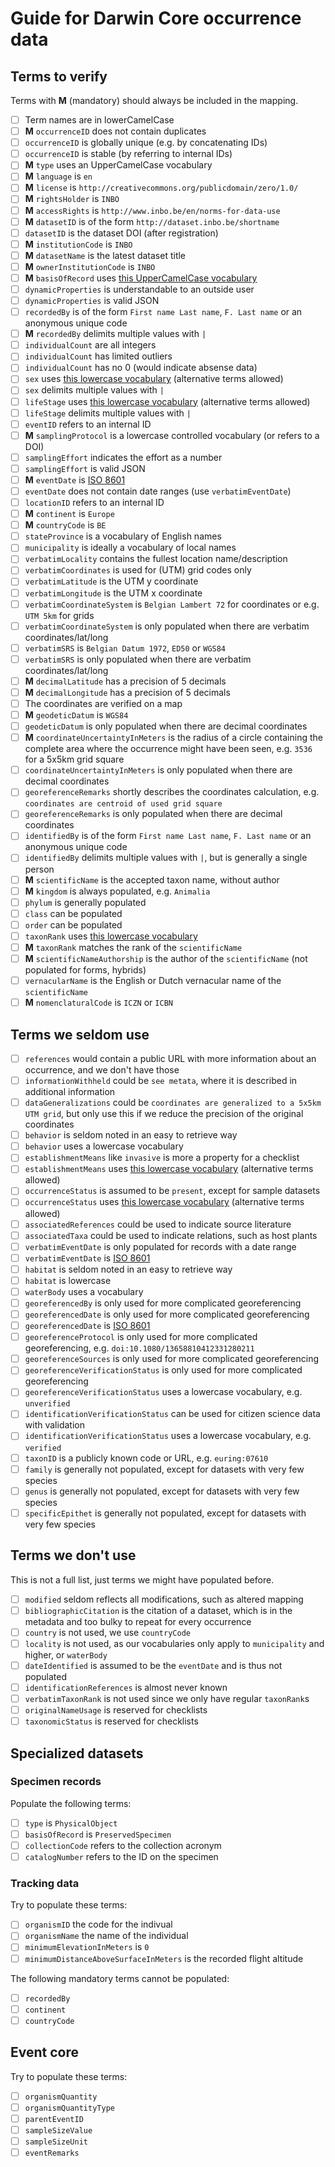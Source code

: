 # Guide for Darwin Core occurrence data

## Terms to verify

Terms with **M** (mandatory) should always be included in the mapping.

* [ ] Term names are in lowerCamelCase
* [ ] **M** `occurrenceID` does not contain duplicates
* [ ] `occurrenceID` is globally unique (e.g. by concatenating IDs)
* [ ] `occurrenceID` is stable (by referring to internal IDs)
* [ ] **M** `type` uses an UpperCamelCase vocabulary
* [ ] **M** `language` is `en`
* [ ] **M** `license` is `http://creativecommons.org/publicdomain/zero/1.0/`
* [ ] **M** `rightsHolder` is `INBO`
* [ ] **M** `accessRights` is `http://www.inbo.be/en/norms-for-data-use`
* [ ] **M** `datasetID` is of the form `http://dataset.inbo.be/shortname`
* [ ] `datasetID` is the dataset DOI (after registration)
* [ ] **M** `institutionCode` is `INBO`
* [ ] **M** `datasetName` is the latest dataset title
* [ ] **M** `ownerInstitutionCode` is `INBO`
* [ ] **M** `basisOfRecord` uses [this UpperCamelCase vocabulary](http://rs.gbif.org/vocabulary/dwc/basis_of_record.xml) 
* [ ] `dynamicProperties` is understandable to an outside user
* [ ] `dynamicProperties` is valid JSON
* [ ] `recordedBy` is of the form `First name Last name`, `F. Last name` or an anonymous unique code
* [ ] **M** `recordedBy` delimits multiple values with ` | `
* [ ] `individualCount` are all integers
* [ ] `individualCount` has limited outliers
* [ ] `individualCount` has no 0 (would indicate absense data) 
* [ ] `sex` uses [this lowercase vocabulary](http://rs.gbif.org/vocabulary/gbif/sex.xml) (alternative terms allowed)
* [ ] `sex` delimits multiple values with ` | `
* [ ] `lifeStage` uses [this lowercase vocabulary](http://rs.gbif.org/vocabulary/gbif/life_stage.xml) (alternative terms allowed)
* [ ] `lifeStage` delimits multiple values with ` | `
* [ ] `eventID` refers to an internal ID
* [ ] **M** `samplingProtocol` is a lowercase controlled vocabulary (or refers to a DOI)
* [ ] `samplingEffort` indicates the effort as a number
* [ ] `samplingEffort` is valid JSON
* [ ] **M** `eventDate` is [ISO 8601](https://en.wikipedia.org/wiki/ISO_8601)
* [ ] `eventDate` does not contain date ranges (use `verbatimEventDate`)
* [ ] `locationID` refers to an internal ID
* [ ] **M** `continent` is `Europe`
* [ ] **M** `countryCode` is `BE`
* [ ] `stateProvince` is a vocabulary of English names
* [ ] `municipality` is ideally a vocabulary of local names
* [ ] `verbatimLocality` contains the fullest location name/description
* [ ] `verbatimCoordinates` is used for (UTM) grid codes only
* [ ] `verbatimLatitude` is the UTM y coordinate
* [ ] `verbatimLongitude` is the UTM x coordinate
* [ ] `verbatimCoordinateSystem` is `Belgian Lambert 72` for coordinates or e.g. `UTM 5km` for grids
* [ ] `verbatimCoordinateSystem` is only populated when there are verbatim coordinates/lat/long
* [ ] `verbatimSRS` is `Belgian Datum 1972`, `ED50` or `WGS84`
* [ ] `verbatimSRS` is only populated when there are verbatim coordinates/lat/long
* [ ] **M** `decimalLatitude` has a precision of 5 decimals
* [ ] **M** `decimalLongitude` has a precision of 5 decimals
* [ ] The coordinates are verified on a map
* [ ] **M** `geodeticDatum` is `WGS84`
* [ ] `geodeticDatum` is only populated when there are decimal coordinates
* [ ] **M** `coordinateUncertaintyInMeters` is the radius of a circle containing the complete area where the occurrence might have been seen, e.g. `3536` for a 5x5km grid square
* [ ] `coordinateUncertaintyInMeters` is only populated when there are decimal coordinates
* [ ] `georeferenceRemarks` shortly describes the coordinates calculation, e.g. `coordinates are centroid of used grid square`
* [ ] `georeferenceRemarks` is only populated when there are decimal coordinates
* [ ] `identifiedBy` is of the form `First name Last name`, `F. Last name` or an anonymous unique code
* [ ] `identifiedBy` delimits multiple values with ` | `, but is generally a single person 
* [ ] **M** `scientificName` is the accepted taxon name, without author
* [ ] **M** `kingdom` is always populated, e.g. `Animalia`
* [ ] `phylum` is generally populated
* [ ] `class` can be populated
* [ ] `order` can be populated
* [ ] `taxonRank` uses [this lowercase vocabulary](http://rs.gbif.org/vocabulary/gbif/rank.xml)
* [ ] **M** `taxonRank` matches the rank of the `scientificName`
* [ ] **M** `scientificNameAuthorship` is the author of the `scientificName` (not populated for forms, hybrids)
* [ ] `vernacularName` is the English or Dutch vernacular name of the `scientificName`
* [ ] **M** `nomenclaturalCode` is `ICZN` or `ICBN`

## Terms we seldom use

* [ ] `references` would contain a public URL with more information about an occurrence, and we don't have those
* [ ] `informationWithheld` could be `see metata`, where it is described in additional information
* [ ] `dataGeneralizations` could be `coordinates are generalized to a 5x5km UTM grid`, but only use this if we reduce the precision of the original coordinates
* [ ] `behavior` is seldom noted in an easy to retrieve way
* [ ] `behavior` uses a lowercase vocabulary
* [ ] `establishmentMeans` like `invasive` is more a property for a checklist
* [ ] `establishmentMeans` uses [this lowercase vocabulary](http://rs.gbif.org/vocabulary/gbif/establishment_means.xml) (alternative terms allowed)
* [ ] `occurrenceStatus` is  assumed to be `present`, except for sample datasets
* [ ] `occurrenceStatus` uses [this lowercase vocabulary](http://rs.gbif.org/vocabulary/gbif/occurrence_status.xml) (alternative terms allowed)
* [ ] `associatedReferences` could be used to indicate source literature
* [ ] `associatedTaxa` could be used to indicate relations, such as host plants
* [ ] `verbatimEventDate` is only populated for records with a date range
* [ ] `verbatimEventDate` is [ISO 8601](https://en.wikipedia.org/wiki/ISO_8601)
* [ ] `habitat` is seldom noted in an easy to retrieve way
* [ ] `habitat` is lowercase
* [ ] `waterBody` uses a vocabulary
* [ ] `georeferencedBy` is only used for more complicated georeferencing
* [ ] `georeferencedDate` is only used for more complicated georeferencing
* [ ] `georeferencedDate` is [ISO 8601](https://en.wikipedia.org/wiki/ISO_8601)
* [ ] `georeferenceProtocol` is only used for more complicated georeferencing, e.g. `doi:10.1080/13658810412331280211`
* [ ] `georeferenceSources` is only used for more complicated georeferencing
* [ ] `georeferenceVerificationStatus`  is only used for more complicated georeferencing
* [ ] `georeferenceVerificationStatus` uses a lowercase vocabulary, e.g. `unverified`
* [ ] `identificationVerificationStatus` can be used for citizen science data with validation
* [ ] `identificationVerificationStatus` uses a lowercase vocabulary, e.g. `verified`
* [ ] `taxonID` is a publicly known code or URL, e.g. `euring:07610`
* [ ] `family` is generally not populated, except for datasets with very few species
* [ ] `genus` is generally not populated, except for datasets with very few species
* [ ] `specificEpithet` is generally not populated, except for datasets with very few species

## Terms we don't use

This is not a full list, just terms we might have populated before.

* [ ] `modified` seldom reflects all modifications, such as altered mapping
* [ ] `bibliographicCitation` is the citation of a dataset, which is in the metadata and too bulky to repeat for every occurrence
* [ ] `country` is not used, we use `countryCode`
* [ ] `locality` is not used, as our vocabularies only apply to `municipality` and higher, or `waterBody`
* [ ] `dateIdentified` is assumed to be the `eventDate` and is thus not populated
* [ ] `identificationReferences` is almost never known
* [ ] `verbatimTaxonRank` is not used since we only have regular `taxonRank`s
* [ ] `originalNameUsage` is reserved for checklists
* [ ] `taxonomicStatus` is reserved for checklists

## Specialized datasets

### Specimen records

Populate the following terms:

* [ ] `type` is `PhysicalObject`
* [ ] `basisOfRecord` is `PreservedSpecimen`
* [ ] `collectionCode` refers to the collection acronym
* [ ] `catalogNumber` refers to the ID on the specimen

### Tracking data

Try to populate these terms:

* [ ] `organismID` the code for the indivual
* [ ] `organismName` the name of the individual
* [ ] `minimumElevationInMeters` is `0`
* [ ] `minimumDistanceAboveSurfaceInMeters` is the recorded flight altitude

The following mandatory terms cannot be populated:

* [ ] `recordedBy`
* [ ] `continent`
* [ ] `countryCode`

## Event core

Try to populate these terms:

* [ ] `organismQuantity`
* [ ] `organismQuantityType`
* [ ] `parentEventID`
* [ ] `sampleSizeValue`
* [ ] `sampleSizeUnit`
* [ ] `eventRemarks`
